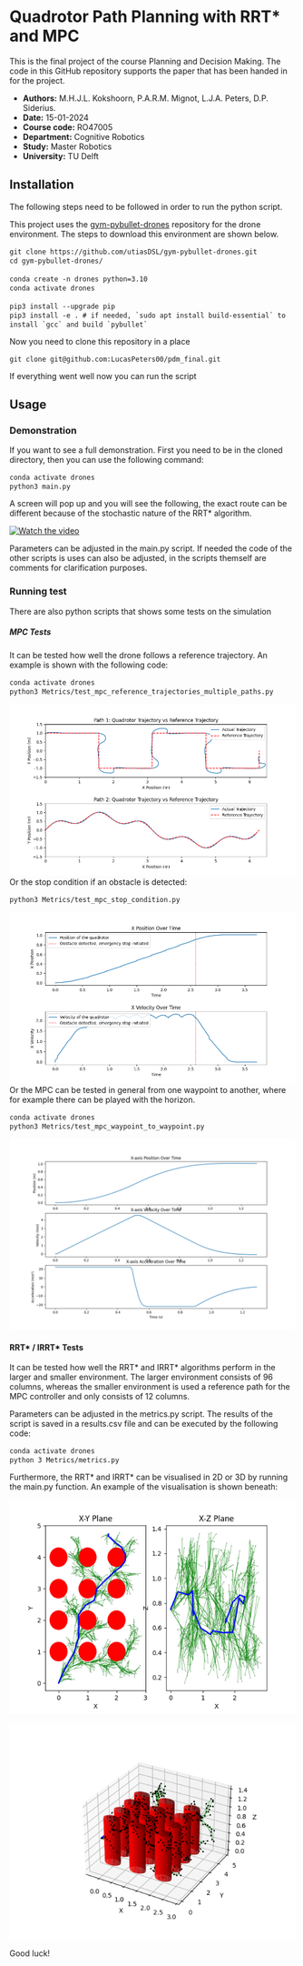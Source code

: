 # Quadrotor Path Planning with RRT* and MPC
This is the final project of the course Planning and Decision Making. The code in this GitHub repository supports the paper that has been handed in for the project.

- **Authors:** M.H.J.L. Kokshoorn, P.A.R.M. Mignot, L.J.A. Peters, D.P. Siderius.
- **Date:** 15-01-2024
- **Course code:** RO47005
- **Department:** Cognitive Robotics
- **Study:** Master Robotics
- **University:** TU Delft

## Installation

The following steps need to be followed in order to run the python script.

This project uses the [gym-pybullet-drones](https://github.com/utiasDSL/gym-pybullet-drones) repository for the drone environment. The steps to download this environment are shown below.

``` 
git clone https://github.com/utiasDSL/gym-pybullet-drones.git
cd gym-pybullet-drones/

conda create -n drones python=3.10
conda activate drones

pip3 install --upgrade pip
pip3 install -e . # if needed, `sudo apt install build-essential` to install `gcc` and build `pybullet`
```
Now you need to clone this repository in a place 

``` 
git clone git@github.com:LucasPeters00/pdm_final.git
```
If everything went well now you can run the script

## Usage

### Demonstration

If you want to see a full demonstration. First you need to be in the cloned directory, then you can use the following command:

```
conda activate drones
python3 main.py
```
A screen will pop up and you will see the following, the exact route can be different because of the stochastic nature of the RRT* algorithm. 

[![Watch the video](https://img.youtube.com/vi/ynw0QnEbT1k/maxresdefault.jpg)](https://youtu.be/ynw0QnEbT1k)

Parameters can be adjusted in the main.py script. If needed the code of the other scripts is uses can also be adjusted, in the scripts themself are comments for clarification purposes.

### Running test

There are also python scripts that shows some tests on the simulation

##### MPC Tests

It can be tested how well the drone follows a reference trajectory. An example is shown with the following code:

```
conda activate drones
python3 Metrics/test_mpc_reference_trajectories_multiple_paths.py
```
![Example Image](images/trajectory_vs_reference.png)
Or the stop condition if an obstacle is detected:

```
python3 Metrics/test_mpc_stop_condition.py
```
![Example Image](images/example_stop_img.png)
Or the MPC can be tested in general from one waypoint to another, where for example there can be played with the horizon.

```
conda activate drones
python3 Metrics/test_mpc_waypoint_to_waypoint.py
```
![Example Image](images/example_w_t_w.png)

#### RRT* / IRRT* Tests

It can be tested how well the RRT* and IRRT* algorithms perform in the larger and smaller environment. The larger environment consists of 96 columns, whereas the smaller environment is used a reference path for the MPC controller and only consists of 12 columns. 

Parameters can be adjusted in the metrics.py script. The results of the script is saved in a results.csv file and can be executed by the following code:

```
conda activate drones
python 3 Metrics/metrics.py
```

Furthermore, the RRT* and IRRT* can be visualised in 2D or 3D by running the main.py function. An example of the visualisation is shown beneath:


![Example Image](images/Figure_1_2D.png)

![Example Image](images/Figure_1_3D.png)

Good luck!




